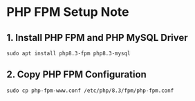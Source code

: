 # PHP FPM Setup Note 

## 1. Install PHP FPM and PHP MySQL Driver
```
sudo apt install php8.3-fpm php8.3-mysql
```

## 2. Copy PHP FPM Configuration
```
sudo cp php-fpm-www.conf /etc/php/8.3/fpm/php-fpm.conf
```

